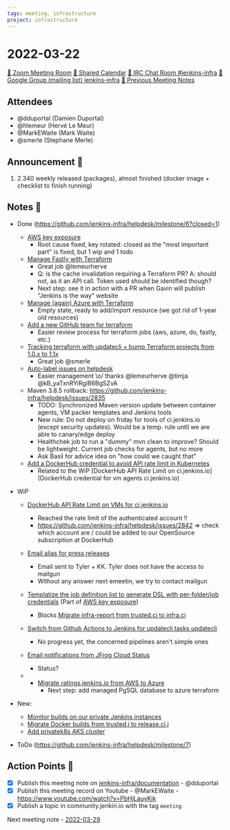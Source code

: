 ```yaml
---
tags: meeting, infrastructure
project: infrastructure
---
```

<!-- markdownlint-disable MD026-->


# 2022-03-22

[:movie_camera: Zoom Meeting Room](https://zoom.us/j/92454301214?pwd=aEVoUi9EanpaakN3L1ZxRlpDQk5Ddz09)
[:calendar: Shared Calendar](https://jenkins.io/event-calendar/)
[:speech_balloon: IRC Chat Room #jenkins-infra](https://jenkins.io/chat/#jenkins-infra)
[:email: Google Group (mailing list) jenkins-infra](https://groups.google.com/g/jenkins-infra)
[🧠 Previous Meeting Notes](https://github.com/jenkins-infra/documentation/blob/main/meetings/2022-03-15.md)

## Attendees

* @dduportal (Damien Duportal)
* @hlemeur (Hervé Le Meur)
* @MarkEWaite (Mark Waite)
* @smerle (Stephane Merle)

## Announcement :loudspeaker:

1. 2.340 weekly released (packages), almost finished (docker image + checklist to finish running)

## Notes :book:

* Done (https://github.com/jenkins-infra/helpdesk/milestone/6?closed=1)
  * [AWS key exposure](https://github.com/jenkins-infra/helpdesk/issues/2834)
    * Root cause fixed, key rotated: closed as the "most important part" is fixed, but 1 wip and 1 todo
  * [Manage Fastly with Terraform](https://github.com/jenkins-infra/helpdesk/issues/2820)
    * Great job @lemeurherve 
    * Q: is the cache invalidation requiring a Terraform PR? A: should not, as it an API call. Token used should be identified though?
    * Next step: see it in action with a PR when Gavin will publish "Jenkins is the way" website
  * [Manage (again) Azure with Terraform](https://github.com/jenkins-infra/helpdesk/issues/2683)
    * Empty state, ready to add/import resource (we got rid of 1-year old resources)
  * [Add a new GitHub team for terraform](https://github.com/jenkins-infra/helpdesk/issues/2829)
    * Easier review process for terraform jobs (aws, azure, do, fastly, etc.)
  * [Tracking terraform with updatecli + bump Terraform projects from 1.0.x to 1.1x](https://github.com/jenkins-infra/helpdesk/issues/2828)
    * Great job @smerle 
  * [Auto-label issues on helpdesk](https://github.com/jenkins-infra/helpdesk/issues/12)
    * Easier management \o/ thanks @lemeurherve @timja @kB_yaTxnRYiRgiB6BgSZvA
  * Maven 3.8.5 rollback: https://github.com/jenkins-infra/helpdesk/issues/2835
    * TODO: Synchronized Maven version update between container agents, VM packer templates and Jenkins tools
    * New rule: Do not deploy on friday for tools of ci.jenkins.io (except security updates). Would be a temp. rule until we are able to canary/edge deploy
    * Healthchek job to run a "dummy" mvn clean to improve? Should be lightweight. Current job checks for agents, but no more
    * Ask Basil for advice idea on "how could we caught that"
  * [Add a DockerHub credential to avoid API rate limit in Kubernetes](https://github.com/jenkins-infra/helpdesk/issues/2830)
    * Related to the WiP [DockerHub API Rate Limit on ci.jenkins.io](DockerHub credential for vm agents ci.jenkins.io)
* WiP
  * [DockerHub API Rate Limit on VMs for ci.jenkins.io](https://github.com/jenkins-infra/helpdesk/issues/2837)
    * Reached the rate limit of the authenticated account !!
    * https://github.com/jenkins-infra/helpdesk/issues/2842 => check which account are / could be added to our OpenSource subscription at DockerHub
  * [Email alias for press releases](https://github.com/jenkins-infra/helpdesk/issues/2786)
    * Email sent to Tyler + KK. Tyler does not have the access to mailgun 
    * Without any answer next emeetin, we try to contact mailgun
  * [Templatize the job definition list to generate DSL with per-folder/job credentials](https://github.com/jenkins-infra/helpdesk/issues/2840) (Part of [AWS key exposure](https://github.com/jenkins-infra/helpdesk/issues/2834))
    * Blocks [Migrate infra-report from trusted.ci to infra.ci](https://github.com/jenkins-infra/helpdesk/issues/2789)
  
  * [Switch from Github Actions to Jenkins for updatecli tasks updatecli](https://github.com/jenkins-infra/helpdesk/issues/2818) 
    * No progress yet, the concerned pipelines aren't simple ones
  * [Email notifications from JFrog Cloud Status](https://github.com/jenkins-infra/helpdesk/issues/2806)
    * Status?
  * * [Migrate ratings.jenkins.io from AWS to Azure](https://github.com/jenkins-infra/helpdesk/issues/1627)
      * Next step: add managed PgSQL database to azure terraform
 
* New:
  * [Monitor builds on our private Jenkins instances](https://github.com/jenkins-infra/helpdesk/issues/2843)
  * [Migrate Docker builds from trusted.j to release.ci.j](https://github.com/jenkins-infra/helpdesk/issues/2845)
  * [Add privatek8s AKS cluster](https://github.com/jenkins-infra/helpdesk/issues/2844)
* ToDo (https://github.com/jenkins-infra/helpdesk/milestone/7)


## Action Points :muscle:

* [x] Publish this meeting note on [jenkins-infra/documentation](https://github.com/jenkins-infra/documentation) - @dduportal 
* [x] Publish this meeting record on Youtube - @MarkEWaite - https://www.youtube.com/watch?v=PbHjLauyKjk
* [x] Publish a topic in community.jenkin.io with the tag `meeting`

Next meeting note - [2022-03-29](https://github.com/jenkins-infra/documentation/blob/main/meetings/2022-03-29.md) 